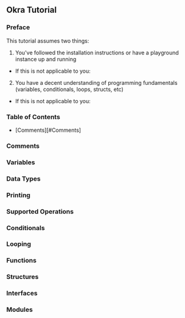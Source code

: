 ## Okra Tutorial


### Preface
This tutorial assumes two things:
1. You've followed the installation instructions or have a playground instance up and running
- If this is not applicable to you:
2. You have a decent understanding of programming fundamentals (variables, conditionals, loops, structs, etc)
- If this is not applicable to you: 

### Table of Contents
- [Comments][#Comments]


### Comments


### Variables


### Data Types


### Printing


### Supported Operations


### Conditionals


### Looping


### Functions


### Structures


### Interfaces


### Modules



